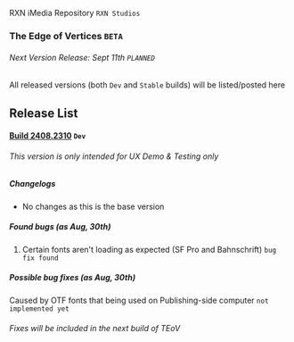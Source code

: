 RXN iMedia Repository `RXN Studios`
### The Edge of Vertices `BETA`
###### Next Version Release: Sept 11th `PLANNED`
All released versions (both `Dev` and `Stable` builds) will be listed/posted here


## Release List
#### [Build 2408.2310](https://hadesxr-git.github.io/RXNiMediaRepo/TEoV_beta/Dev%20Build%202408.2310 "Build 2408.2310")   `Dev`
###### This version is only intended for UX Demo & Testing only
##### Changelogs
- No changes as this is the base version

##### Found bugs (as Aug, 30th)
1. Certain fonts aren't loading as expected (SF Pro and Bahnschrift) `bug fix found`

##### Possible bug fixes (as Aug, 30th)
Caused by OTF fonts that being used on Publishing-side computer `not implemented yet`

###### Fixes will be included in the next build of TEoV
